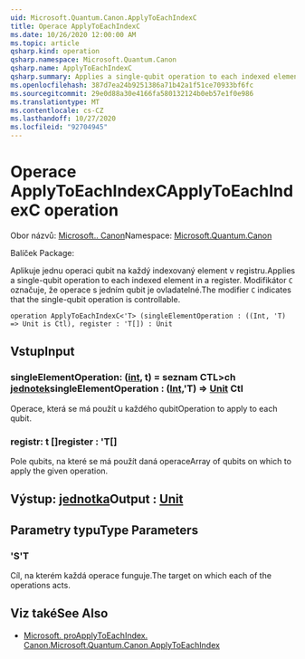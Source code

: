 ```yaml
---
uid: Microsoft.Quantum.Canon.ApplyToEachIndexC
title: Operace ApplyToEachIndexC
ms.date: 10/26/2020 12:00:00 AM
ms.topic: article
qsharp.kind: operation
qsharp.namespace: Microsoft.Quantum.Canon
qsharp.name: ApplyToEachIndexC
qsharp.summary: Applies a single-qubit operation to each indexed element in a register. The modifier `C` indicates that the single-qubit operation is controllable.
ms.openlocfilehash: 387d7ea24b9251386a71b42a1f51ce70933bf6fc
ms.sourcegitcommit: 29e0d88a30e4166fa580132124b0eb57e1f0e986
ms.translationtype: MT
ms.contentlocale: cs-CZ
ms.lasthandoff: 10/27/2020
ms.locfileid: "92704945"
---
```

# <a name="applytoeachindexc-operation"></a><span data-ttu-id="2245c-102">Operace ApplyToEachIndexC</span><span class="sxs-lookup"><span data-stu-id="2245c-102">ApplyToEachIndexC operation</span></span>

<span data-ttu-id="2245c-103">Obor názvů: [Microsoft.. Canon](xref:Microsoft.Quantum.Canon)</span><span class="sxs-lookup"><span data-stu-id="2245c-103">Namespace: [Microsoft.Quantum.Canon](xref:Microsoft.Quantum.Canon)</span></span>

<span data-ttu-id="2245c-104">Balíček [](https://nuget.org/packages/)</span><span class="sxs-lookup"><span data-stu-id="2245c-104">Package: [](https://nuget.org/packages/)</span></span>


<span data-ttu-id="2245c-105">Aplikuje jednu operaci qubit na každý indexovaný element v registru.</span><span class="sxs-lookup"><span data-stu-id="2245c-105">Applies a single-qubit operation to each indexed element in a register.</span></span>
<span data-ttu-id="2245c-106">Modifikátor `C` označuje, že operace s jedním qubit je ovladatelné.</span><span class="sxs-lookup"><span data-stu-id="2245c-106">The modifier `C` indicates that the single-qubit operation is controllable.</span></span>

```qsharp
operation ApplyToEachIndexC<'T> (singleElementOperation : ((Int, 'T) => Unit is Ctl), register : 'T[]) : Unit
```


## <a name="input"></a><span data-ttu-id="2245c-107">Vstup</span><span class="sxs-lookup"><span data-stu-id="2245c-107">Input</span></span>

### <a name="singleelementoperation--intt--unit-ctl"></a><span data-ttu-id="2245c-108">singleElementOperation: ([int](xref:microsoft.quantum.lang-ref.int), t) = seznam CTL>ch [jednotek](xref:microsoft.quantum.lang-ref.unit)</span><span class="sxs-lookup"><span data-stu-id="2245c-108">singleElementOperation : ([Int](xref:microsoft.quantum.lang-ref.int),'T) => [Unit](xref:microsoft.quantum.lang-ref.unit) Ctl</span></span>

<span data-ttu-id="2245c-109">Operace, která se má použít u každého qubit</span><span class="sxs-lookup"><span data-stu-id="2245c-109">Operation to apply to each qubit.</span></span>


### <a name="register--t"></a><span data-ttu-id="2245c-110">registr: t []</span><span class="sxs-lookup"><span data-stu-id="2245c-110">register : 'T[]</span></span>

<span data-ttu-id="2245c-111">Pole qubits, na které se má použít daná operace</span><span class="sxs-lookup"><span data-stu-id="2245c-111">Array of qubits on which to apply the given operation.</span></span>



## <a name="output--unit"></a><span data-ttu-id="2245c-112">Výstup: [jednotka](xref:microsoft.quantum.lang-ref.unit)</span><span class="sxs-lookup"><span data-stu-id="2245c-112">Output : [Unit](xref:microsoft.quantum.lang-ref.unit)</span></span>



## <a name="type-parameters"></a><span data-ttu-id="2245c-113">Parametry typu</span><span class="sxs-lookup"><span data-stu-id="2245c-113">Type Parameters</span></span>

### <a name="t"></a><span data-ttu-id="2245c-114">'S</span><span class="sxs-lookup"><span data-stu-id="2245c-114">'T</span></span>

<span data-ttu-id="2245c-115">Cíl, na kterém každá operace funguje.</span><span class="sxs-lookup"><span data-stu-id="2245c-115">The target on which each of the operations acts.</span></span>

## <a name="see-also"></a><span data-ttu-id="2245c-116">Viz také</span><span class="sxs-lookup"><span data-stu-id="2245c-116">See Also</span></span>

- [<span data-ttu-id="2245c-117">Microsoft. proApplyToEachIndex. Canon.</span><span class="sxs-lookup"><span data-stu-id="2245c-117">Microsoft.Quantum.Canon.ApplyToEachIndex</span></span>](xref:Microsoft.Quantum.Canon.ApplyToEachIndex)